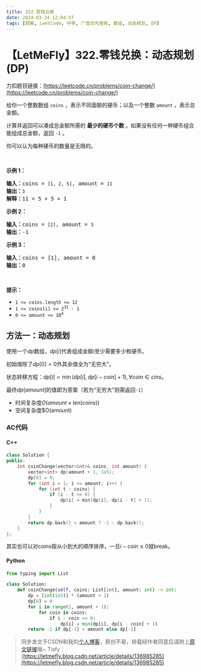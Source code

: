 ```yaml
---
title: 322.零钱兑换
date: 2024-03-24 12:04:57
tags: [题解, LeetCode, 中等, 广度优先搜索, 数组, 动态规划, DP]
---
```


# 【LetMeFly】322.零钱兑换：动态规划(DP)

力扣题目链接：[https://leetcode.cn/problems/coin-change/](https://leetcode.cn/problems/coin-change/)

<p>给你一个整数数组 <code>coins</code> ，表示不同面额的硬币；以及一个整数 <code>amount</code> ，表示总金额。</p>

<p>计算并返回可以凑成总金额所需的 <strong>最少的硬币个数</strong> 。如果没有任何一种硬币组合能组成总金额，返回&nbsp;<code>-1</code> 。</p>

<p>你可以认为每种硬币的数量是无限的。</p>

<p>&nbsp;</p>

<p><strong>示例&nbsp;1：</strong></p>

<pre>
<strong>输入：</strong>coins = <code>[1, 2, 5]</code>, amount = <code>11</code>
<strong>输出：</strong><code>3</code> 
<strong>解释：</strong>11 = 5 + 5 + 1</pre>

<p><strong>示例 2：</strong></p>

<pre>
<strong>输入：</strong>coins = <code>[2]</code>, amount = <code>3</code>
<strong>输出：</strong>-1</pre>

<p><strong>示例 3：</strong></p>

<pre>
<strong>输入：</strong>coins = [1], amount = 0
<strong>输出：</strong>0
</pre>

<p>&nbsp;</p>

<p><strong>提示：</strong></p>

<ul>
	<li><code>1 &lt;= coins.length &lt;= 12</code></li>
	<li><code>1 &lt;= coins[i] &lt;= 2<sup>31</sup> - 1</code></li>
	<li><code>0 &lt;= amount &lt;= 10<sup>4</sup></code></li>
</ul>


    
## 方法一：动态规划

使用一个$dp$数组，$dp[i]$代表组成金额$i$至少需要多少枚硬币。

初始值除了$dp[0]=0$外其余值全为“无穷大”。

状态转移方程：$dp[i]=\min (dp[i], dp[i - coin] + 1), \forall coin \in cins$。

最终$dp[amount]$的值即为答案（若为“无穷大”则需返回```-1```）

+ 时间复杂度$O(amount\times len(coins))$
+ 空间复杂度$O(amount)

### AC代码

#### C++

```cpp
class Solution {
public:
    int coinChange(vector<int>& coins, int amount) {
        vector<int> dp(amount + 1, 1e5);
        dp[0] = 0;
        for (int i = 1; i <= amount; i++) {
            for (int t : coins) {
                if (i - t >= 0) {
                    dp[i] = min(dp[i], dp[i - t] + 1);
                }
            }
        }
        return dp.back() > amount ? -1 : dp.back();
    }
};
```

其实也可以对coins按从小到大的顺序排序，一旦$i-coin\le 0$就break。

#### Python

```python
from typing import List

class Solution:
    def coinChange(self, coins: List[int], amount: int) -> int:
        dp = [int(1e5)] * (amount + 1)
        dp[0] = 0
        for i in range(1, amount + 1):
            for coin in coins:
                if i - coin >= 0:
                    dp[i] = min(dp[i], dp[i - coin] + 1)
        return -1 if dp[-1] > amount else dp[-1]
```

> 同步发文于CSDN和我的[个人博客](https://blog.letmefly.xyz/)，原创不易，转载经作者同意后请附上[原文链接](https://blog.letmefly.xyz/2024/03/24/LeetCode%200322.%E9%9B%B6%E9%92%B1%E5%85%91%E6%8D%A2/)哦~
> Tisfy：[https://letmefly.blog.csdn.net/article/details/136985285](https://letmefly.blog.csdn.net/article/details/136985285)
